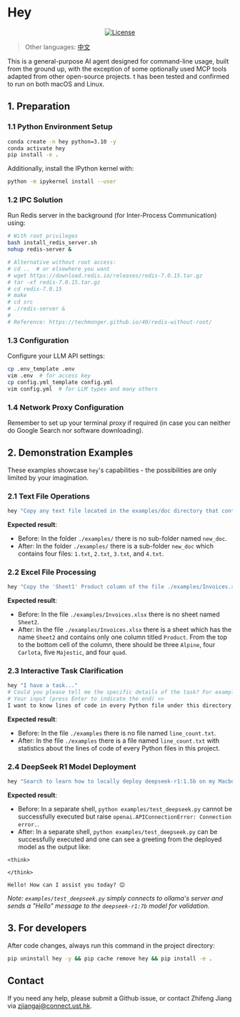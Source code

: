 # Hey

<p align="center">
    <a href="https://github.com/SamuelGong/Hey/blob/main/LICENSE"><img src="https://img.shields.io/github/license/SamuelGong/ZhihuAgent?color=yellow" alt="License"></a>
</p>

> Other languages: [中文](./README_ZH_CN.md)

This is a general-purpose AI agent designed for command-line usage, built from the ground up, 
with the exception of some optionally used MCP tools adapted from other open-source projects.
t has been tested and confirmed to run on both macOS and Linux.

## 1. Preparation

### 1.1 Python Environment Setup
```bash
conda create -n hey python=3.10 -y
conda activate hey
pip install -e .
```

Additionally, install the IPython kernel with:

```bash
python -m ipykernel install --user
```

### 1.2 IPC Solution

Run Redis server in the background (for Inter-Process Communication) using:

```bash
# With root privileges
bash install_redis_server.sh
nohup redis-server &

# Alternative without root access:
# cd ..  # or elsewhere you want
# wget https://download.redis.io/releases/redis-7.0.15.tar.gz
# tar -xf redis-7.0.15.tar.gz
# cd redis-7.0.15
# make
# cd src
# ./redis-server &
#
# Reference: https://techmonger.github.io/40/redis-without-root/
```

[//]: # (### 1.3 MCP Server)

[//]: # ()
[//]: # (Run the native MCP server in the background &#40;for built-in tools functionality&#41;:)

[//]: # ()
[//]: # (```bash)

[//]: # (nohup python hey/mcp_tools/server.py &)

[//]: # (```)

### 1.3 Configuration

Configure your LLM API settings:
```bash
cp .env_template .env
vim .env  # for access key
cp config.yml_template config.yml
vim config.yml  # for LLM types and many others
```

### 1.4 Network Proxy Configuration

Remember to set up your terminal proxy if required (in case you can neither do Google Search nor software downloading).

## 2. Demonstration Examples

These examples showcase `hey`'s capabilities - the possibilities are only limited by your imagination.

### 2.1 Text File Operations

```bash
hey "Copy any text file located in the examples/doc directory that contains the theword 'agent' to a new folder named 'examples/new_doc'."
```

**Expected result**:
- Before: In the folder `./examples/` there is no sub-folder named `new_doc`.
- After: In the folder `./examples/` there is a sub-folder `new_doc` which contains four files: `1.txt`, `2.txt`, `3.txt`, and `4.txt`.

### 2.2 Excel File Processing

```bash
hey "Copy the 'Sheet1' Product column of the file ./examples/Invoices.xlsx to 'Sheet2' and sort 'Sheet2''s Product column in ascending order."
```

**Expected result**:
- Before: In the file `./examples/Invoices.xlsx` there is no sheet named `Sheet2`.
- After: In the file `./examples/Invoices.xlsx` there is a sheet which has the name `Sheet2` and contains only one column titled `Product`.
 From the top to the bottom cell of the column, there should be three `Alpine`, four `Carlota`, five `Majestic`, and four `quad`.

### 2.3 Interactive Task Clarification

```bash
hey "I have a task..."
# Could you please tell me the specific details of the task? For example, is it related to code development, system configuration, or something else?
# Your input (press Enter to indicate the end) >> 
I want to know lines of code in every Python file under this directory, recursively. Please save the result in ./examples/line_count.txt
```

**Expected result**:
- Before: In the file `./examples` there is no file named `line_count.txt`.
- After: In the file `./examples` there is a file named `line_count.txt` with statistics about the lines of code of every Python files in this project.

### 2.4 DeepSeek R1 Model Deployment

```bash
hey "Search to learn how to locally deploy deepseek-r1:1.5b on my Macbook using ollama and try to serve it in a background process so that another process can use it with Python library openai."
```

**Expected result**:
- Before: In a separate shell, `python examples/test_deepseek.py` cannot be successfully executed but raise `openai.APIConnectionError: Connection error.`.
- After: In a separate shell, `python examples/test_deepseek.py` can be successfully executed and one can see a greeting from the deployed model as the output like:
 ```
<think>

</think>

Hello! How can I assist you today? 😊
  ```

*Note: `examples/test_deepseek.py` simply connects to ollama's server and sends a "Hello" message to the `deepseek-r1:7b` model for validation.*

## 3. For developers

After code changes, always run this command in the project directory:

```bash
pip uninstall hey -y && pip cache remove hey && pip install -e .
```

## Contact

If you need any help, please submit a Github issue, or contact Zhifeng Jiang via zjiangaj@connect.ust.hk.
